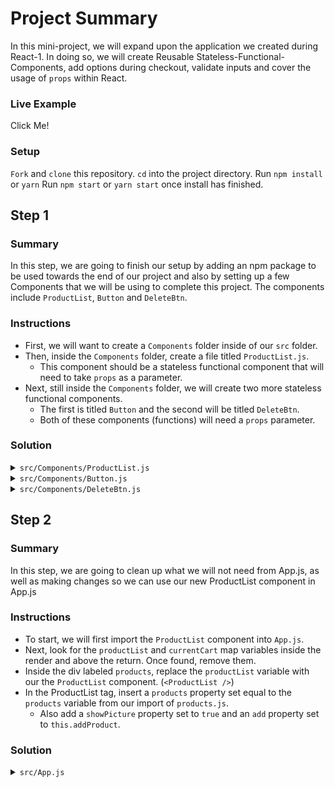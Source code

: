 # Project Summary 

In this mini-project, we will expand upon the application we created during React-1. In doing so, we will create Reusable Stateless-Functional-Components, add options during checkout, validate inputs and cover the usage of ```props``` within React.


### Live Example
Click Me!

### Setup

```Fork``` and ```clone``` this repository.
```cd``` into the project directory.
Run ```npm install``` or ```yarn```
Run ```npm start``` or ```yarn start``` once install has finished.

## Step 1

### Summary

In this step, we are going to finish our setup by adding an npm package to be used towards the end of our project and also by setting up a few Components that we will be using to complete this project. The components include `ProductList`, `Button` and `DeleteBtn`.

### Instructions

* First, we will want to create a `Components` folder inside of our `src` folder.
* Then, inside the `Components` folder, create a file titled `ProductList.js`.
  * This component should be a stateless functional component that will need to take `props` as a parameter.
* Next, still inside the `Components` folder, we will create two more stateless functional components. 
  * The first is titled `Button` and the second will be titled `DeleteBtn`. 
  * Both of these components (functions) will need a `props` parameter.

### Solution

<details>
  <summary><code>src/Components/ProductList.js</code></summary>

```jsx
export default function ProductList(props){
  return (

  )
}
```
</details>

<details>
  <summary><code>src/Components/Button.js</code></summary>

```jsx
const Button = props => {
  return (

  )
}

export default Button;
```
</details>

<details>
  <summary><code>src/Components/DeleteBtn.js</code></summary>

```jsx
const DeleteBtn = props => {

}

export default DeleteBtn;
```
</details>

## Step 2

### Summary

In this step, we are going to clean up what we will not need from App.js, as well as making changes so we can use our new ProductList component in App.js

### Instructions

* To start, we will first import the `ProductList` component into `App.js`.
* Next, look for the `productList` and `currentCart` map variables inside the render and above the return. Once found, remove them. 
* Inside the div labeled `products`, replace the `productList` variable with our the `ProductList` component. (`<ProductList />`)
* In the ProductList tag, insert a `products` property set equal to the `products` variable from our import of `products.js`.
  * Also add a `showPicture` property set to `true` and an `add` property set to `this.addProduct`.

### Solution

<details>
  <summary><code>src/App.js</code></summary>

```jsx
import React, { Component } from 'react';
import './App.css';
import products from './products';

// React 2
import ProductList from './Components/ProductList';

class App extends Component {
  constructor(){
    super();
    this.state = {
      cart: [],
      name: '',
      message: '',
      //React 2
      shipping: false,
      giftWrap: false,
      validZip: false,
    }
    this.updateName = this.updateName.bind(this)
    this.deleteItem = this.deleteItem.bind(this)
  }

  // Create addProduct method here
  addProduct = product => {
    this.setState({
      cart: [...this.state.cart, product]
    })
  }

  // Create checkout method here
  checkout = () => {
    if(!this.state.name){
      this.setState({
        message: 'You must enter a name to continue. '
      })
    } else {
      this.setState({
        cart: [],
        name: '',
        message: 'Payment Successful!'
      })
    }
  }

  // Create calculateTotal method here
  calculateTotal(){
    return this.state.cart.map(e => {
      return e.price
    }).reduce((a, c) => a + c, 0)
  }

  // Create updateName method here
  updateName(event){
    this.setState({ name: event.target.value })
  }

  // React 2 changes

  // Create deleteItem method here
  deleteItem(product){
    let copy = this.state.cart.slice();
    let newCart = copy.filter(element => element !== product);
    this.setState({
      cart: newCart
    })
  }

  // Create toggleCheck method here
  toggleCheck = val => {
    if(val === 'standard'){
      this.setState({
        shipping: !this.state.shipping
      })
    } else if (val === 'expedited'){
      this.setState({
        shipping: true
      })
    } else {
      this.setState({
        giftWrap: !this.state.giftWrap
      })
    }
  }

  render() {

    return (
      <div className="App">

          <h1> DevMountain Shop </h1>

          <div className="products">
            <ProductList products={products} showPicture={true} add={this.addProduct}/>
          </div>


          <div className="checkout">
            <ProductList products={this.state.cart} showPicture={false} delete={this.deleteItem} />
            <div className="checkout-bottom">

              <div className='input-group'>
                <h3>Customer Information:</h3>
                <input className='input' type="text" onChange={this.updateName} placeholder='Enter name' value={this.state.name}/>
                <input className='input'  type="text" onChange={this.updateName} placeholder='Enter email' value={this.state.email}/>
                <input className='input'  type="text" onChange={this.updateName} placeholder='Enter zipcode' value={this.state.zipcode}/>

                <div className="checkout-options">
                  <label><input type="radio" value='standard' onChange={e => this.toggleCheck(e.target.value)} checked={!this.state.shipping}/>Standard Shipping</label>
                  <label><input type="radio" value='expedited' onChange={e => this.toggleCheck(e.target.value)} checked={this.state.shipping}/>Expedited Shipping ($5.00)</label>
                  <label><input type="checkbox" onClick={e => this.toggleCheck(e)} checked={this.state.giftWrap}/>Gift Wrap ($10.00)</label>
                </div>

              </div>

              <h1 className='total'>${this.calculateTotal()}</h1>

            </div>

            <button type='submit' onClick={this.checkout}>Confirm Payment</button>

            {this.state.message && <h4>{this.state.message}</h4>}
          </div>

      </div>
    );
  }
}

export default App;
```

## Step 3

### Summary

### Instructions

### Solution